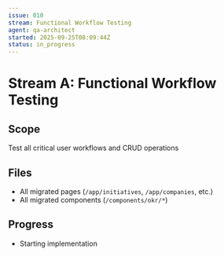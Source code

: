 ```yaml
---
issue: 010
stream: Functional Workflow Testing
agent: qa-architect
started: 2025-09-25T08:09:44Z
status: in_progress
---
```


# Stream A: Functional Workflow Testing

## Scope
Test all critical user workflows and CRUD operations

## Files
- All migrated pages (`/app/initiatives`, `/app/companies`, etc.)
- All migrated components (`/components/okr/*`)

## Progress
- Starting implementation